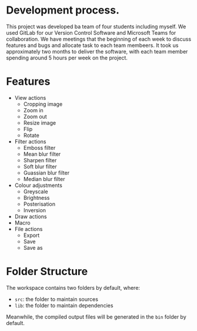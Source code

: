 # Development process.
This project was developed ba team of four students including myself. We used GitLab for our Version Control 
Software and Microsoft Teams for collaboration. We have meetings that the beginning of each week to discuss features and bugs and allocate task to each team membeers. It took us approximately two months to deliver the software, with each team member spending around 5 hours per week on the project.

# Features
- View actions
  - Cropping image
  - Zoom in
  - Zoom out
  - Resize image
  - Flip
  - Rotate
- Filter actions
  - Emboss filter
  - Mean blur filter
  - Sharpen filter
  - Soft blur filter
  - Guassian blur filter
  - Median blur filter
- Colour adjustments
  - Greyscale
  - Brightness
  - Posterisation
  - Inversion
- Draw actions
- Macro
- File actions
  - Export
  - Save
  - Save as
 

# Folder Structure

The workspace contains two folders by default, where:

- `src`: the folder to maintain sources
- `lib`: the folder to maintain dependencies

Meanwhile, the compiled output files will be generated in the `bin` folder by default.

